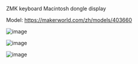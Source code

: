 ZMK keyboard Macintosh dongle display

Model:
https://makerworld.com/zh/models/403660

![image](https://github.com/rain2813/zmk-cygnus-oled/blob/main/img/0.jpg)

![image](https://github.com/rain2813/zmk-cygnus-oled/blob/main/img/2.jpg)

![image](https://github.com/rain2813/zmk-cygnus-oled/blob/main/img/3.jpg)

